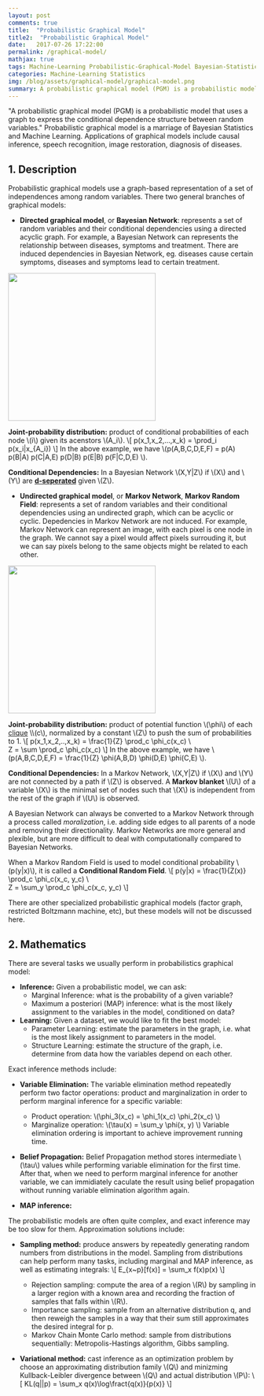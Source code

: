 ```yaml
---
layout: post
comments: true
title:  "Probabilistic Graphical Model"
title2:  "Probabilistic Graphical Model"
date:   2017-07-26 17:22:00
permalink: /graphical-model/
mathjax: true
tags: Machine-Learning Probabilistic-Graphical-Model Bayesian-Statistics Statistics
categories: Machine-Learning Statistics
img: /blog/assets/graphical-model/graphical-model.png
summary: A probabilistic graphical model (PGM) is a probabilistic model for which a graph expresses the conditional dependence structure between random variables...
---
```



"A probabilistic graphical model (PGM) is a probabilistic model that uses a graph to express the conditional dependence structure between random variables." Probabilistic graphical model is a marriage of Bayesian Statistics and Machine Learning. Applications of graphical models include causal inference, speech recognition, image restoration, diagnosis of diseases.

## 1. Description
Probabilistic graphical models use a graph-based representation of a set of independences among random variables. There two general branches of graphical models:
* __Directed graphical model__, or __Bayesian Network__: represents a set of random variables and their conditional dependencies using a directed acyclic graph. For example, a Bayesian Network can represents the relationship between diseases, symptoms and treatment. There are induced dependencies in Bayesian Network, eg. diseases cause certain symptoms, diseases and symptoms lead to certain treatment.
<div class="imgcap">
<div >
    <img src="/blog/assets/graphical-model/bayesian-network.png" width = "300">
</div>
</div>

__Joint-probability distribution:__ product of conditional probabilities of each node \\(i\\) given its acenstors \\(A_i\\).
\\[
p(x_1,x_2,...,x_k) = \prod_i p(x_i\|x_{A_i})
\\]
In the above example, we have
\\(p(A,B,C,D,E,F) = p(A) p(B\|A) p(C\|A,E) p(D\|B) p(E\|B) p(F\|C,D,E) \\).

__Conditional Dependencies:__ In a Bayesian Network \\(X,Y\|Z\\) if \\(X\\) and \\(Y\\) are __[d-seperated](https://en.wikipedia.org/wiki/Bayesian_network#d-separation)__ given \\(Z\\).

* __Undirected graphical model__, or __Markov Network__, __Markov Random Field__: represents a set of random variables and their conditional dependencies using an undirected graph, which can be acyclic or cyclic. Depedencies in Markov Network are not induced. For example, Markov Network can represent an image, with each pixel is one node in the graph. We cannot say a pixel would affect pixels surrouding it, but we can say pixels belong to the same objects might be related to each other.
<div class="imgcap">
<div >
    <img src="/blog/assets/graphical-model/markov-random-field.png" width = "300">
</div>
</div>

__Joint-probability distribution:__ product of potential function \\(\phi\\) of each [clique](https://en.wikipedia.org/wiki/Clique_(graph_theory)) \\(c\\), normalized by a constant \\(Z\\) to push the sum of probabilities to 1.
\\[
p(x_1,x_2,..,x_k) = \frac{1}{Z} \prod_c \phi_c(x_c) \\\
Z = \sum \prod_c \phi_c(x_c)
\\]
In the above example, we have \\(p(A,B,C,D,E,F) = \frac{1}{Z} \phi(A,B,D) \phi(D,E) \phi(C,E) \\).

__Conditional Dependencies:__ In a Markov Network, \\(X,Y\|Z\\) if \\(X\\) and \\(Y\\) are not connected by a path if \\(Z\\) is observed. A __Markov blanket__ \\(U\\) of a variable \\(X\\) is the minimal set of nodes such that \\(X\\) is independent from the rest of the graph if \\(U\\) is observed.

A Bayesian Network can always be converted to a Markov Network through a process called _moralization_, i.e. adding side edges to all parents of a node and removing their directionality. Markov Networks are more general and plexible, but are more difficult to deal with computationally compared to Bayesian Networks.

When a Markov Random Field is used to model conditional probability \\(p(y\|x)\\), it is called a __Conditional Random Field__.
\\[
p(y\|x) = \frac{1}{Z(x)} \prod_c \phi_c(x_c, y_c) \\\
Z = \sum_y \prod_c \phi_c(x_c, y_c)
\\]

There are other specialized probabilistic graphical models (factor graph, restricted Boltzmann machine, etc), but these models will not be discussed here.

## 2. Mathematics
There are several tasks we usually perform in probabilistics graphical model:
* __Inference:__ Given a probabilistic model, we can ask:
  * Marginal Inference: what is the probability of a given variable?
  * Maximum a posteriori (MAP) inference: what is the most likely assignment to the variables in the model, conditioned on data?
* __Learning:__ Given a dataset, we would like to fit the best model:
  * Parameter Learning: estimate the parameters in the graph, i.e. what is the most likely assignment to parameters in the model.
  * Structure Learning: estimate the structure of the graph, i.e. determine from data how the variables depend on each other.

Exact inference methods include:
* __Variable Elimination:__ The variable elimination method repeatedly perform two factor operations: product and marginalization in order to perform marginal inference for a specific variable:
  * Product operation: \\(\phi_3(x_c) = \phi_1(x_c) \phi_2(x_c) \\)
  * Marginalize operation: \\(\tau(x) = \sum_y \phi(x, y) \\)
Variable elimination ordering is important to achieve improvement running time. 

* __Belief Propagation:__ Belief Propagation method stores intermediate \\(\tau\\) values while performing variable elimination for the first time. After that, when we need to perform marginal inference for another variable, we can immidiately caculate the result using belief propagation without running variable elimination algorithm again.

* __MAP inference:__

The probabilistic models are often quite complex, and exact inference may be too slow for them. Approximation solutions include:
* __Sampling method:__ produce answers by repeatedly generating random numbers from distributions in the model. Sampling from distributions can help perform many tasks, including marginal and MAP inference, as well as estimating integrals:
\\[
E_{x~p}[f(x)] = \sum_x f(x)p(x)
\\]
  * Rejection sampling: compute the area of a region \\(R\\) by sampling in a larger region with a known area and recording the fraction of samples that falls within \\(R\\).
  * Importance sampling: sample from an alternative distribution q, and then reweigh the samples in a way that their sum still approximates the desired integral for p.
  * Markov Chain Monte Carlo method: sample from distributions sequentially: Metropolis-Hastings algorithm, Gibbs sampling.

* __Variational method:__ cast inference as an optimization problem by choose an approximating distribution family \\(Q\\) and minizming Kullback-Leibler divergence between \\(Q\\) and actual distribution \\(P\\):
\\[
KL(q\|\|p) = \sum_x q(x)\log\fract{q(x)}{p(x)}
\\]



